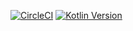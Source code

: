 [![CircleCI](https://circleci.com/gh/MateuszWolkowicz/CleanMVPRetrofitRxDaggerBoilerplate/tree/Kotlin.svg?style=svg)](https://circleci.com/gh/MateuszWolkowicz/CleanMVPRetrofitRxDaggerBoilerplate/tree/Kotlin)
[![Kotlin Version](https://img.shields.io/badge/kotlin-1.3.11-blue.svg)](http://kotlinlang.org/)